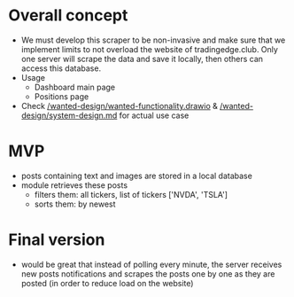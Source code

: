 # Overall concept

- We must develop this scraper to be non-invasive and make sure that we implement limits to not overload the website of tradingedge.club. Only one server will scrape the data and save it locally, then others can access this database.
- Usage
  - Dashboard main page
  - Positions page
- Check [/wanted-design/wanted-functionality.drawio](/wanted-design/wanted-functionality.drawio) & [/wanted-design/system-design.md](/wanted-design/system-design.md) for actual use case

# MVP

- posts containing text and images are stored in a local database
- module retrieves these posts
  - filters them: all tickers, list of tickers ['NVDA', 'TSLA']
  - sorts them: by newest

# Final version

- would be great that instead of polling every minute, the server receives new posts notifications and scrapes the posts one by one as they are posted (in order to reduce load on the website)
